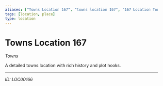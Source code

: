 ```yaml
---
aliases: ["Towns Location 167", "towns location 167", "167 Location Towns"]
tags: [location, place]
type: location
---
```


# Towns Location 167

*Towns*

A detailed towns location with rich history and plot hooks.

---
*ID: LOC00166*
